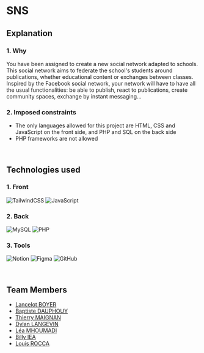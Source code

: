 # SNS

## Explanation

### 1. Why

You have been assigned to create a new social network adapted to schools. This social network aims to federate the school's students around publications, whether educational content or exchanges between classes. Inspired by the Facebook social network, your network will have to have all the usual functionalities: be able to publish, react to publications, create community spaces, exchange by instant messaging...

### 2. Imposed constraints

- The only languages allowed for this project are HTML, CSS and JavaScript on the front side, and PHP and SQL on the back side
- PHP frameworks are not allowed

<br>

## Technologies used

### 1. Front

![TailwindCSS](https://img.shields.io/badge/tailwindcss-%2338B2AC.svg?style=for-the-badge&logo=tailwind-css&logoColor=white)
![JavaScript](https://img.shields.io/badge/javascript-%23323330.svg?style=for-the-badge&logo=javascript&logoColor=%23F7DF1E)

### 2. Back

![MySQL](https://img.shields.io/badge/mysql-%2300f.svg?style=for-the-badge&logo=mysql&logoColor=white)
![PHP](https://img.shields.io/badge/php-%23777BB4.svg?style=for-the-badge&logo=php&logoColor=white)

### 3. Tools

![Notion](https://img.shields.io/badge/Notion-%23000000.svg?style=for-the-badge&logo=notion&logoColor=white)
![Figma](https://img.shields.io/badge/figma-%23F24E1E.svg?style=for-the-badge&logo=figma&logoColor=white)
![GitHub](https://img.shields.io/badge/github-%23121011.svg?style=for-the-badge&logo=github&logoColor=white)

<br>

## Team Members

- [Lancelot BOYER](https://github.com/Lance1ot0)
- [Baptiste DAUPHOUY](https://github.com/baptistedph)
- [Thierry MAIGNAN](https://github.com/Nangaim)
- [Dylan LANGEVIN](https://github.com/DylanLangevin)
- [Léa MHOUMADI](https://github.com/Leambr)
- [Billy IEA](https://github.com/Numyu)
- [Louis ROCCA](https://github.com/LouisSleep)

<br>